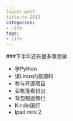 ```yaml
---
layout:post
title:to 2013
categories:
- Life
tags:
- Life
---
```

###下半年还有很多事想做
- 学Python
- 读Linux内核源码
- 参与开源项目
- 买帐篷看日出
- 背包短途旅行
- Kindle国行
- Ipad mini 2
